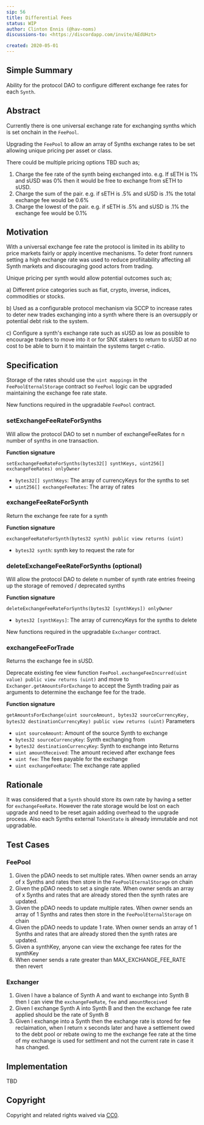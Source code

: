 ```yaml
---
sip: 56
title: Differential Fees
status: WIP
author: Clinton Ennis (@hav-noms)
discussions-to: <https://discordapp.com/invite/AEdUHzt>

created: 2020-05-01
---
```


<!--You can leave these HTML comments in your merged SIP and delete the visible duplicate text guides, they will not appear and may be helpful to refer to if you edit it again. This is the suggested template for new SIPs. Note that an SIP number will be assigned by an editor. When opening a pull request to submit your SIP, please use an abbreviated title in the filename, `sip-draft_title_abbrev.md`. The title should be 44 characters or less.-->

## Simple Summary

<!--"If you can't explain it simply, you don't understand it well enough." Provide a simplified and layman-accessible explanation of the SIP.-->

Ability for the protocol DAO to configure different exchange fee rates for each `Synth`.

## Abstract

<!--A short (~200 word) description of the technical issue being addressed.-->

Currently there is one universal exchange rate for exchanging synths which is set onchain in the `FeePool`.

Upgrading the `FeePool` to allow an array of Synths exchange rates to be set allowing unique pricing per asset or class.

There could be multiple pricing options TBD such as;

1. Charge the fee rate of the synth being exchanged into. e.g. If sETH is 1% and sUSD was 0% then it would be free to exchange from sETH to sUSD.
2. Charge the sum of the pair. e.g. if sETH is .5% and sUSD is .1% the total exchange fee would be 0.6%
3. Charge the lowest of the pair. e.g. if sETH is .5% and sUSD is .1% the exchange fee would be 0.1%

## Motivation

<!--The motivation is critical for SIPs that want to change Synthetix. It should clearly explain why the existing protocol specification is inadequate to address the problem that the SIP solves. SIP submissions without sufficient motivation may be rejected outright.-->

With a universal exchange fee rate the protocol is limited in its ability to price markets fairly or apply incentive mechanisms. To deter front runners setting a high exchange rate was used to reduce profiitability affecting all Synth markets and discouraging good actors from trading.

Unique pricing per synth would allow potential outcomes such as;

a) Different price categories such as fiat, crypto, inverse, indices, commodities or stocks.

b) Used as a configurable protocol mechanism via SCCP to increase rates to deter new trades exchanging into a synth where there is an oversupply or potential debt risk to the system.

c) Configure a synth's exchange rate such as sUSD as low as possible to encourage traders to move into it or for SNX stakers to return to sUSD at no cost to be able to burn it to maintain the systems target c-ratio.

## Specification

<!--The technical specification should describe the syntax and semantics of any new feature.-->

Storage of the rates should use the `uint mappings` in the `FeePoolEternalStorage` contract so `FeePool` logic can be upgraded maintaining the exchange fee rate state.

New functions required in the upgradable `FeePool` contract.

### setExchangeFeeRateForSynths

Will allow the protocol DAO to set n number of exchangeFeeRates for n number of synths in one transaction.

**Function signature**

`setExchangeFeeRateForSynths(bytes32[] synthKeys, uint256[] exchangeFeeRates) onlyOwner`

- `bytes32[] synthKeys`: The array of currencyKeys for the synths to set
- `uint256[] exchangeFeeRates`: The array of rates

### exchangeFeeRateForSynth

Return the exchange fee rate for a synth

**Function signature**

`exchangeFeeRateForSynth(bytes32 synth) public view returns (uint)`

- `bytes32 synth`: synth key to request the rate for 

### deleteExchangeFeeRateForSynths (optional)

Will allow the protocol DAO to delete n number of synth rate entries freeing up the storage of removed / deprecated synths

**Function signature**

`deleteExchangeFeeRateForSynths(bytes32 [synthKeys]) onlyOwner`

- `bytes32 [synthKeys]`: The array of currencyKeys for the synths to delete


New functions required in the upgradable `Exchanger` contract.

### exchangeFeeForTrade

Returns the exchange fee in sUSD.

Deprecate existing fee view function `FeePool.exchangeFeeIncurred(uint value) public view returns (uint)`
and move to `Exchanger.getAmountsForExchange`
to accept the Synth trading pair as arguments to determine the exchange fee for the trade.

**Function signature**

`getAmountsForExchange(uint sourceAmount, bytes32 sourceCurrencyKey, bytes32 destinationCurrencyKey) public view returns (uint)`
Parameters
- `uint sourceAmount`: Amount of the source Synth to exchange
- `bytes32 sourceCurrencyKey`: Synth exchanging from
- `bytes32 destinationCurrencyKey`: Synth to exchange into
Returns
- `uint amountReceived`: The amount recieved after exchange fees
- `uint fee`: The fees payable for the exchange
- `uint exchangeFeeRate`: The exchange rate applied

## Rationale

<!--The rationale fleshes out the specification by describing what motivated the design and why particular design decisions were made. It should describe alternate designs that were considered and related work, e.g. how the feature is supported in other languages. The rationale may also provide evidence of consensus within the community, and should discuss important objections or concerns raised during discussion.-->

It was considered that a `Synth` should store its own rate by having a setter for `exchangeFeeRate`. However the rate storage would be lost on each upgrade and need to be reset again adding overhead to the upgrade process. Also each Synths external `TokenState` is already immutable and not upgradable.

## Test Cases

<!--Test cases for an implementation are mandatory for SIPs but can be included with the implementation..-->

### FeePool

1. Given the pDAO needs to set multiple rates. When owner sends an array of x Synths and rates then  store in the `FeePoolEternalStorage` on chain
2. Given the pDAO needs to set a single rate. When owner sends an array of x Synths and rates that are already stored then the synth rates are updated.
3. Given the pDAO needs to update multiple rates. When owner sends an array of 1 Synths and rates then  store in the `FeePoolEternalStorage` on chain
4. Given the pDAO needs to update 1 rate. When owner sends an array of 1 Synths and rates that are already stored then the synth rates are updated.
5. Given a synthKey, anyone can view the exchange fee rates for the synthKey
6. When owner sends a rate greater than MAX_EXCHANGE_FEE_RATE then revert

### Exchanger

1. Given I have a balance of Synth A and want to exchange into Synth B then I can view the `exchangeFeeRate`, `fee` and `amountReceived`
2. Given I exchange Synth A into Synth B and then the exchange fee rate applied should be the rate of Synth B
3. Given I exchange into a Synth then the exchange rate is stored for fee reclaimation, when I return x seconds later and have a settlement owed to the debt pool or rebate owing to me the exchange fee rate at the time of my exchange is used for settlment and not the current rate in case it has changed.

## Implementation

<!--The implementations must be completed before any SIP is given status "Implemented", but it need not be completed before the SIP is "Approved". While there is merit to the approach of reaching consensus on the specification and rationale before writing code, the principle of "rough consensus and running code" is still useful when it comes to resolving many discussions of API details.-->

TBD

## Copyright

Copyright and related rights waived via [CC0](https://creativecommons.org/publicdomain/zero/1.0/).
